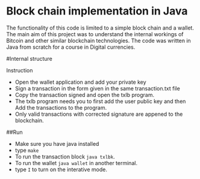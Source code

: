
# Block chain implementation in Java

The functionality of this code is limited to a simple block chain and a wallet. The main aim of this project was to understand the internal workings of Bitcoin and other similar blockchain technologies. The code was written in Java from scratch for a course in Digital currencies.

#Internal structure

Instruction
- Open the wallet application and add your private key
- Sign a transaction in the form given in the same transaction.txt file
- Copy the transaction signed and open the txlb program.
- The txlb program needs you to first add the user public key and then Add the transactions to the program.
- Only valid transactions with corrected signature are appened to the blockchain.


##Run
- Make sure you have java installed
- type `make`
- To run the transaction block `java txlbk`.
- To run the wallet `java wallet` in another terminal.
- type `I` to turn on the interative mode.
